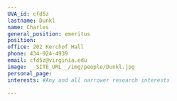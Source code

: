 ```yaml
---
UVA_id: cfd5z
lastname: Dunkl
name: Charles
general_position: emeritus
position:
office: 202 Kerchof Hall
phone: 434-924-4939
email: cfd5z@virginia.edu
image: __SITE_URL__/img/people/Dunkl.jpg
personal_page:
interests: #Any and all narrower research interests

---
```

